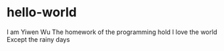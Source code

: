 # hello-world
I am Yiwen Wu
The homework of the programming hold
I love the world 
Except the rainy days
